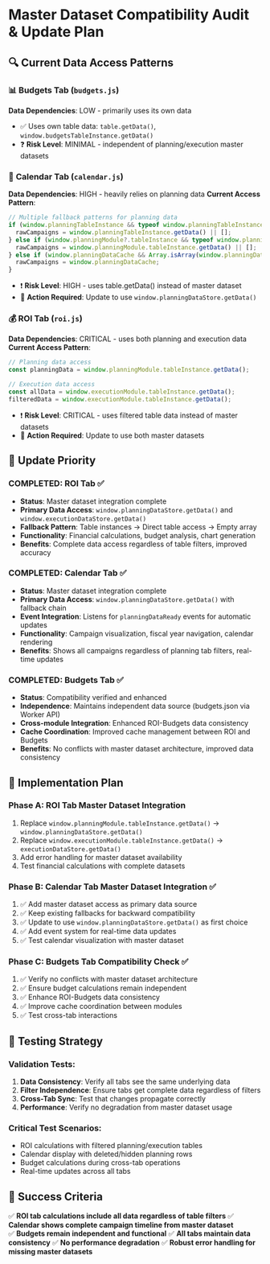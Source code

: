# Master Dataset Compatibility Audit & Update Plan

## 🔍 Current Data Access Patterns

### 📊 **Budgets Tab** (`budgets.js`)
**Data Dependencies**: LOW - primarily uses its own data
- ✅ Uses own table data: `table.getData()`, `window.budgetsTableInstance.getData()`
- ❓ **Risk Level**: MINIMAL - independent of planning/execution master datasets

### 📅 **Calendar Tab** (`calendar.js`) 
**Data Dependencies**: HIGH - heavily relies on planning data
**Current Access Pattern**:
```javascript
// Multiple fallback patterns for planning data
if (window.planningTableInstance && typeof window.planningTableInstance.getData === 'function') {
  rawCampaigns = window.planningTableInstance.getData() || [];
} else if (window.planningModule?.tableInstance && typeof window.planningModule.tableInstance.getData === 'function') {
  rawCampaigns = window.planningModule.tableInstance.getData() || [];
} else if (window.planningDataCache && Array.isArray(window.planningDataCache)) {
  rawCampaigns = window.planningDataCache;
}
```
- ❗ **Risk Level**: HIGH - uses table.getData() instead of master dataset
- 🔧 **Action Required**: Update to use `window.planningDataStore.getData()`

### 💰 **ROI Tab** (`roi.js`)
**Data Dependencies**: CRITICAL - uses both planning and execution data
**Current Access Pattern**:
```javascript
// Planning data access
const planningData = window.planningModule.tableInstance.getData();

// Execution data access  
const allData = window.executionModule.tableInstance.getData();
filteredData = window.executionModule.tableInstance.getData();
```
- ❗ **Risk Level**: CRITICAL - uses filtered table data instead of master datasets
- 🔧 **Action Required**: Update to use both master datasets

## 🎯 Update Priority

### **COMPLETED: ROI Tab** ✅
- **Status**: Master dataset integration complete
- **Primary Data Access**: `window.planningDataStore.getData()` and `window.executionDataStore.getData()`
- **Fallback Pattern**: Table instances → Direct table access → Empty array
- **Functionality**: Financial calculations, budget analysis, chart generation
- **Benefits**: Complete data access regardless of table filters, improved accuracy

### **COMPLETED: Calendar Tab** ✅  
- **Status**: Master dataset integration complete
- **Primary Data Access**: `window.planningDataStore.getData()` with fallback chain
- **Event Integration**: Listens for `planningDataReady` events for automatic updates
- **Functionality**: Campaign visualization, fiscal year navigation, calendar rendering
- **Benefits**: Shows all campaigns regardless of planning tab filters, real-time updates

### **COMPLETED: Budgets Tab** ✅
- **Status**: Compatibility verified and enhanced
- **Independence**: Maintains independent data source (budgets.json via Worker API)
- **Cross-module Integration**: Enhanced ROI-Budgets data consistency
- **Cache Coordination**: Improved cache management between ROI and Budgets
- **Benefits**: No conflicts with master dataset architecture, improved data consistency

## 🚀 Implementation Plan

### **Phase A**: ROI Tab Master Dataset Integration
1. Replace `window.planningModule.tableInstance.getData()` → `window.planningDataStore.getData()`
2. Replace `window.executionModule.tableInstance.getData()` → `executionDataStore.getData()`
3. Add error handling for master dataset availability
4. Test financial calculations with complete datasets

### **Phase B**: Calendar Tab Master Dataset Integration ✅ 
1. ✅ Add master dataset access as primary data source
2. ✅ Keep existing fallbacks for backward compatibility  
3. ✅ Update to use `window.planningDataStore.getData()` as first choice
4. ✅ Add event system for real-time data updates
5. ✅ Test calendar visualization with master dataset

### **Phase C**: Budgets Tab Compatibility Check ✅
1. ✅ Verify no conflicts with master dataset architecture
2. ✅ Ensure budget calculations remain independent  
3. ✅ Enhance ROI-Budgets data consistency
4. ✅ Improve cache coordination between modules
5. ✅ Test cross-tab interactions

## 🧪 Testing Strategy

### **Validation Tests**:
1. **Data Consistency**: Verify all tabs see the same underlying data
2. **Filter Independence**: Ensure tabs get complete data regardless of filters
3. **Cross-Tab Sync**: Test that changes propagate correctly
4. **Performance**: Verify no degradation from master dataset usage

### **Critical Test Scenarios**:
- ROI calculations with filtered planning/execution tables
- Calendar display with deleted/hidden planning rows  
- Budget calculations during cross-tab operations
- Real-time updates across all tabs

## 🎯 Success Criteria

✅ **ROI tab calculations include all data regardless of table filters**
✅ **Calendar shows complete campaign timeline from master dataset**  
✅ **Budgets remain independent and functional**
✅ **All tabs maintain data consistency**
✅ **No performance degradation**
✅ **Robust error handling for missing master datasets**
